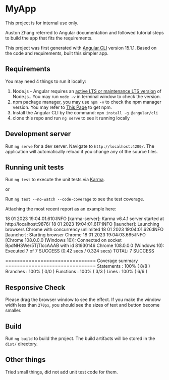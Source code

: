 # MyApp

This project is for internal use only.

Auston Zhang referred to Angular documentation and followed tutorial steps to build the app that fits the requirements.

This project was first generated with [Angular CLI](https://github.com/angular/angular-cli) version 15.1.1.
Based on the code and requirements, built this simpler app.

## Requirements
You may need 4 things to run it locally:

1. Node.js - Angular requires an [active LTS or maintenance LTS version](https://nodejs.org/about/releases) of Node.js.. You may run `node -v` in terminal window to check the version.
2. npm package manager, you may use `npm -v` to check the npm manager version. You may refer to [This Page](https://docs.npmjs.com/downloading-and-installing-node-js-and-npm) to get npm.
3. Install the Angular CLI by the command: `npm install -g @angular/cli`
4. clone this repo and run `ng serve` to see it running locally

## Development server

Run `ng serve` for a dev server. Navigate to `http://localhost:4200/`. The application will automatically reload if you change any of the source files.

## Running unit tests

Run `ng test` to execute the unit tests via [Karma](https://karma-runner.github.io).

or

Run `ng test --no-watch --code-coverage` to see the test coverage.

Attaching the most recent report as an example here:

18 01 2023 19:04:01.610:INFO [karma-server]: Karma v6.4.1 server started at http://localhost:9876/
18 01 2023 19:04:01.617:INFO [launcher]: Launching browsers Chrome with concurrency unlimited
18 01 2023 19:04:01.626:INFO [launcher]: Starting browser Chrome
18 01 2023 19:04:03.665:INFO [Chrome 108.0.0.0 (Windows 10)]: Connected on socket BpdNHSWer5TjTIccAAAB with id 81930146
Chrome 108.0.0.0 (Windows 10): Executed 7 of 7 SUCCESS (0.42 secs / 0.324 secs)
TOTAL: 7 SUCCESS

=============================== Coverage summary ===============================
Statements   : 100% ( 8/8 )
Branches     : 100% ( 0/0 )
Functions    : 100% ( 3/3 )
Lines        : 100% ( 6/6 )

## Responsive Check
Please drag the browser window to see the effect. If you make the window width less than `270px`, you should see the sizes of text and button become smaller.

## Build

Run `ng build` to build the project. The build artifacts will be stored in the `dist/` directory.


## Other things
Tried small things, did not add unit test code for them.
